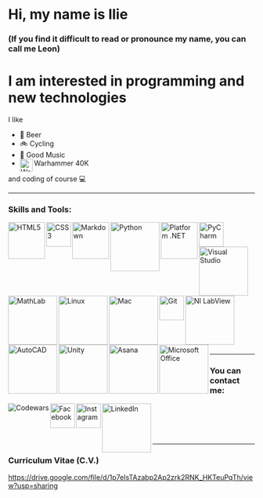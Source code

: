 # Hi, my name is Ilie
### (If you find it difficult to read or pronounce my name, you can call me Leon)
# I am interested in programming and new technologies

I like
- :beer:  Beer
- :bike:  Cycling
- :metal:  Good Music
- <img align="left" alt="Warhammer 40K" width="26px" src="https://64.media.tumblr.com/e32a3aa58a4d127fed382ed067a94dc0/tumblr_p9l3qvZcgD1tdqkuno1_1280.pnj" />Warhammer 40K

and coding of course :computer:

---

### Skills and Tools:
<img align="left" alt="HTML5" width="75px" src="https://www.mymac.com/wp-content/uploads/2019/05/logo-2582748_960_720.png">
<img align="left" alt="CSS3" width="50px" src="https://upload.wikimedia.org/wikipedia/commons/thumb/d/d5/CSS3_logo_and_wordmark.svg/1452px-CSS3_logo_and_wordmark.svg.png">
<img align="left" alt="Markdown" width="75px" src="https://upload.wikimedia.org/wikipedia/commons/thumb/4/48/Markdown-mark.svg/1200px-Markdown-mark.svg.png">
<img align="left" alt="Python" width="100px" src="https://logos-world.net/wp-content/uploads/2021/10/Python-Symbol.png">
<img align="left" alt="Platform .NET" width="75px" src="https://upload.wikimedia.org/wikipedia/commons/thumb/a/a3/.NET_Logo.svg/800px-.NET_Logo.svg.png">
<img align="left" alt="PyCharm" width="50px" src="https://upload.wikimedia.org/wikipedia/commons/1/1d/PyCharm_Icon.svg">
<img align="left" alt="Visual Studio" width="100px" src="https://devblogs.microsoft.com/visualstudio/wp-content/uploads/sites/4/2020/04/devblog-brand-visualstudiowin2019.png">
<img align="left" alt="MathLab" width="100px" src="https://www.celt.iastate.edu/wp-content/uploads/2021/05/MATLAB-logo.png">
<img align="left" alt="Linux" width="100px" src="https://multimedia.emkt.respondeai.com.br/respai-GXfnk/photos/6f0f5d8b-caba-4fbb-828f-c4ebc496eafa.png">
<img align="left" alt="Mac" width="100px" src="https://brandlogos.net/wp-content/uploads/2013/04/mac-os-vector-logo.png">
<img align="left" alt="Git" width="50px" src="https://git-scm.com/images/logos/downloads/Git-Icon-1788C.png">
<img align="left" alt="NI LabView" width="100px" src="https://mlegimnpy7qi.i.optimole.com/fUOxAhg-EUDSlbiN/w:auto/h:auto/q:mauto/https://www.softwarekey.com/wp-content/uploads/2015/05/labview-logo.png">
<img align="left" alt="AutoCAD" width="100px" src="https://1000logos.net/wp-content/uploads/2021/04/AutoCAD-logo.png">
<img align="left" alt="Unity" width="100px" src="https://1000logos.net/wp-content/uploads/2021/10/Unity-logo.png">
<img align="left" alt="Asana" width="100px" src="https://upload.wikimedia.org/wikipedia/commons/3/3b/Asana_logo.svg">
<img align="left" alt="Microsoft Office" width="100px" src="https://upload.wikimedia.org/wikipedia/commons/4/4f/Microsoft_Office_2013-2019_logo_and_wordmark.svg">

<br />
<br />
<br />
<br />
<br />
<br />
<br />
<br />
<br />
<br />
<br />
<br />
<br />
<br />
<br />

---

### You can contact me:
<img align="left" alt="Codewars" src="https://www.codewars.com/users/Cojocaru-Ilie/badges/large" />
<a href="https://www.facebook.com/ilie.cojocaru.777"><img align="left" alt="Facebook" width="50px" src="https://www.facebook.com/images/fb_icon_325x325.png" /></a>
<a href="https://www.instagram.com/ilie.cojocaru.777"><img align="left" alt="Instagram" width="50px" src="https://upload.wikimedia.org/wikipedia/commons/thumb/e/e7/Instagram_logo_2016.svg/768px-Instagram_logo_2016.svg.png" /></a>
<a href="https://www.linkedin.com/in/ilie-c-7b6935142"><img align="left" alt="LinkedIn" width="100px" src="https://logos-world.net/wp-content/uploads/2020/04/Linkedin-Logo-2011-2019.png" /></a>

<br />
<br />
<br />
<br />


---

### Curriculum Vitae (C.V.)
https://drive.google.com/file/d/1p7eIsTAzabp2Ap2zrk2RNK_HKTeuPqTh/view?usp=sharing
